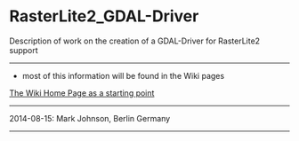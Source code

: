 RasterLite2_GDAL-Driver
=======================

Description of work on the creation of a GDAL-Driver for RasterLite2 support

---

* most of this information will be found in the Wiki pages

[The Wiki Home Page as a starting point](https://github.com/mj10777/RasterLite2_GDAL-Driver/wiki)

---
2014-08-15: Mark Johnson, Berlin Germany

---
